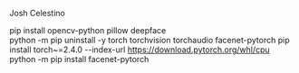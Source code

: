 Josh Celestino <br>

pip install opencv-python pillow deepface<br>
python -m pip uninstall -y torch torchvision torchaudio facenet-pytorch
pip install torch~=2.4.0 --index-url https://download.pytorch.org/whl/cpu
python -m pip install facenet-pytorch
